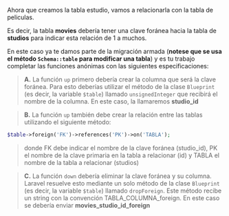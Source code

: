 Ahora que creamos la tabla estudio, vamos a relacionarla con la tabla de peliculas.

Es decir, la tabla **movies** debería tener una clave foránea hacia la tabla de **studios** para indicar esta relación de 1 a muchos.

En este caso ya te damos parte de la migración armada (**notese que se usa el método `Schema::table` para modificar una tabla**) y es tu trabajo completar las funciones anónimas con las siguientes especificaciones:

> **A.** La función `up` primero debería crear la columna que será la clave foránea. Para esto deberías utilizar el método de la clase `Blueprint` (es decir, la variable `$table`) llamado `unsignedInteger` que recibirá el nombre de la columna. En este caso, la llamaremos **studio_id**

> **B.** La función `up` también debe crear la relación entre las tablas utilizando el siguiente método:

``` php
$table->foreign('FK')->references('PK')->on('TABLA');
```

> donde FK debe indicar el nombre de la clave foránea (studio_id), PK el nombre de la clave primaria en la tabla a relacionar (id) y TABLA el nombre de la tabla a relacionar (studios)

> **C.** La función `down` debería eliminar la clave foránea y su columna. Laravel resuelve esto mediante un solo método de la clase `Blueprint` (es decir, la variable `$table`) llamado `dropForeign`. Este método recibe un string con la convención TABLA_COLUMNA_foreign. En este caso se debería enviar **movies_studio_id_foreign**

